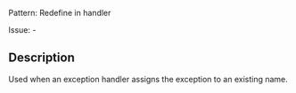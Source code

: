 Pattern: Redefine in handler

Issue: -

## Description

Used when an exception handler assigns the exception to an existing name.